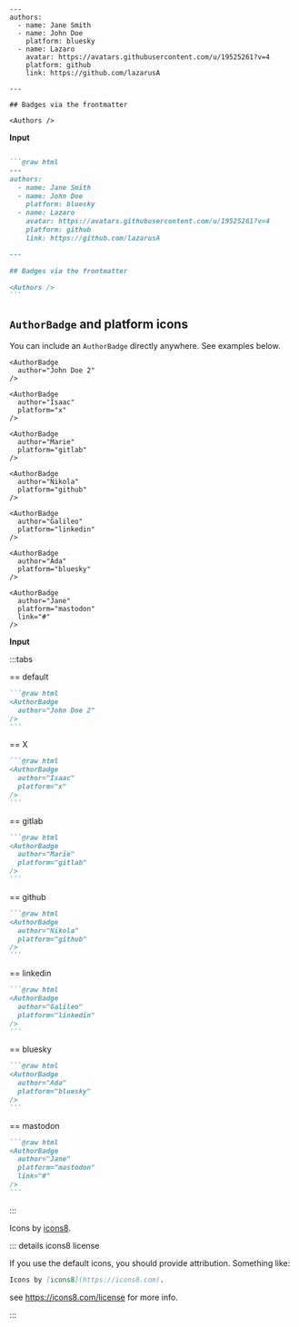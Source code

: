 ```@raw html
---
authors:
  - name: Jane Smith
  - name: John Doe
    platform: bluesky
  - name: Lazaro
    avatar: https://avatars.githubusercontent.com/u/19525261?v=4
    platform: github
    link: https://github.com/lazarusA

---

## Badges via the frontmatter

<Authors />

```

**Input**

````md

```@raw html
---
authors:
  - name: Jane Smith
  - name: John Doe
    platform: bluesky
  - name: Lazaro
    avatar: https://avatars.githubusercontent.com/u/19525261?v=4
    platform: github
    link: https://github.com/lazarusA

---

## Badges via the frontmatter

<Authors />
```

````

## `AuthorBadge` and platform icons

You can include an `AuthorBadge` directly anywhere. See examples below.

```@raw html
<AuthorBadge
  author="John Doe 2"
/>

<AuthorBadge
  author="Isaac"
  platform="x"
/>

<AuthorBadge
  author="Marie"
  platform="gitlab"
/>

<AuthorBadge
  author="Nikola"
  platform="github"
/>

<AuthorBadge
  author="Galileo"
  platform="linkedin"
/>

<AuthorBadge
  author="Ada"
  platform="bluesky"
/>

<AuthorBadge
  author="Jane"
  platform="mastodon"
  link="#"
/>
```

**Input**

:::tabs

== default

````md
```@raw html
<AuthorBadge
  author="John Doe 2"
/>
```
````

== X

````md
```@raw html
<AuthorBadge
  author="Isaac"
  platform="x"
/>
```
````

== gitlab

````md
```@raw html
<AuthorBadge
  author="Marie"
  platform="gitlab"
/>
```
````

== github

````md
```@raw html
<AuthorBadge
  author="Nikola"
  platform="github"
/>
```
````

== linkedin

````md
```@raw html
<AuthorBadge
  author="Galileo"
  platform="linkedin"
/>
```
````

== bluesky

````md
```@raw html
<AuthorBadge
  author="Ada"
  platform="bluesky"
/>
```
````

== mastodon

````md
```@raw html
<AuthorBadge
  author="Jane"
  platform="mastodon"
  link="#"
/>
```
````

:::

Icons by [icons8](https://icons8.com).

::: details icons8 license

If you use the default icons, you should provide attribution. Something like:

```md
Icons by [icons8](https://icons8.com).
```

see https://icons8.com/license for more info.

:::